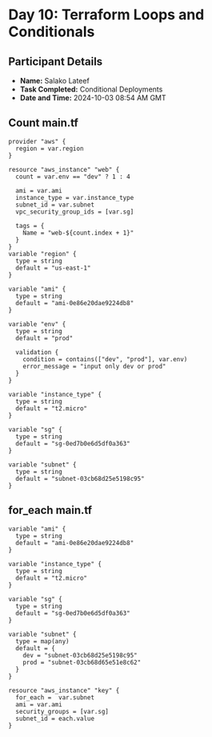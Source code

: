 # Day 10: Terraform Loops and Conditionals

## Participant Details

- **Name:** Salako Lateef
- **Task Completed:** Conditional Deployments
- **Date and Time:** 2024-10-03 08:54 AM GMT

## Count main.tf
```
provider "aws" {
  region = var.region
}

resource "aws_instance" "web" {
  count = var.env == "dev" ? 1 : 4

  ami = var.ami
  instance_type = var.instance_type
  subnet_id = var.subnet
  vpc_security_group_ids = [var.sg]

  tags = {
    Name = "web-${count.index + 1}"
  }
}
variable "region" {
  type = string
  default = "us-east-1"
}

variable "ami" {
  type = string
  default = "ami-0e86e20dae9224db8"
}

variable "env" {
  type = string
  default = "prod"

  validation {
    condition = contains(["dev", "prod"], var.env)
    error_message = "input only dev or prod"
  }
}

variable "instance_type" {
  type = string 
  default = "t2.micro"
}

variable "sg" {
  type = string
  default = "sg-0ed7b0e6d5df0a363"
}

variable "subnet" {
  type = string 
  default = "subnet-03cb68d25e5198c95"
}
```

## for_each main.tf
```
variable "ami" {
  type = string
  default = "ami-0e86e20dae9224db8"
}

variable "instance_type" {
  type = string 
  default = "t2.micro"
}

variable "sg" {
  type = string
  default = "sg-0ed7b0e6d5df0a363"
}

variable "subnet" {
  type = map(any)
  default = {
    dev = "subnet-03cb68d25e5198c95"
    prod = "subnet-03cb68d65e51e8c62"
  }
}

resource "aws_instance" "key" {
  for_each =  var.subnet
  ami = var.ami
  security_groups = [var.sg]
  subnet_id = each.value
}
```
